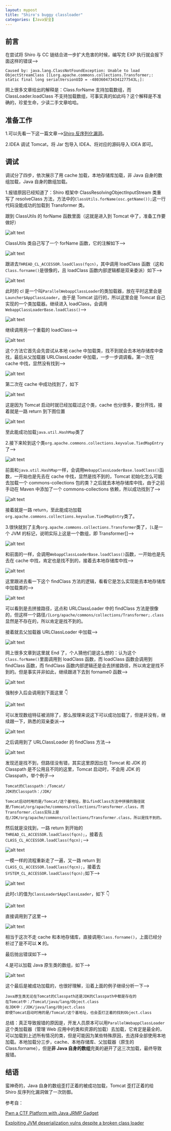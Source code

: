 ```yaml
---
layout: mypost
title: "Shiro's buggy classloader"
categories: [Java安全]
---
```


## 前言

在尝试将 Shiro 与 CC 链结合进一步扩大危害的时候，编写完 EXP 执行就会报下面这样的错误-->

```
Caused by: java.lang.ClassNotFoundException: Unable to load ObjectStreamClass [[Lorg.apache.commons.collections.Transformer;: static final long serialVersionUID = -4803604734341277543L;]:
```

网上很多文章给出的解释是：Class.forName 支持加载数组，而 ClassLoader.loadClass 不支持加载数组，可事实真的如此吗？这个解释是不准确的，珍爱生命，少读二手文章哈哈。

## 准备工作

1.可以先看一下这一篇文章-->[Shiro 反序列化漏洞]()。

2.IDEA 调试 Tomcat，将 Jar 包导入 IDEA、将对应的源码导入 IDEA 即可。

## 调试

调试分了四步，依次展示了用 cache 加载，本地存储库加载，非 Java 自身的数组加载，Java 自身的数组加载。

1.报错原因已经知道了：Shiro 框架中 ClassResolvingObjectInputStream 类重写了 resolveClass 方法，方法中的`ClassUtils.forName(osc.getName());`这一行代码没能成功的加载到 Transformer 类。

跟到 ClassUtils 的 forName 函数里面（这就是进入到 Tomcat 中了，准备工作要做好）

![alt text](1.png)

ClassUtils 类自己写了一个 forName 函数，它的注解如下-->

![alt text](2.png)

跟进去`THREAD_CL_ACCESSOR.loadClass(fqcn)`，其中调用 loadClass 函数（这和`Class.forname()`是很像的，且 loadClass 函数内部逻辑都是双亲委派）如下-->

![alt text](3.png)

此时的 cl 是一个叫`ParallelWebappClassLoader`的类加载器，放在平时这里会是`Launcher$AppClassLoader`，由于是 Tomcat 运行的，所以这里会是 Tomcat 自己实现的一个类加载器。继续进入 loadClass，会调用`WebappClassLoaderBase.loadClass()`-->

![alt text](4.png)

继续调用另一个重载的 loadClass-->

![alt text](5.png)

这个方法它首先会先尝试从本地 cache 中加载类，找不到就会去本地存储库中查找，最后从父加载器 URLClassLoader 中加载，一步一步调调看。第一次在 cache 中找，显然没有找到-->

![alt text](6.png)

第二次在 cache 中成功找到了，如下

![alt text](7.png)

这是因为 Tomcat 启动时就已经加载过这个类，cache 也分很多，要分开找，接着就是一路 return 到下图位置

![alt text](8.png)

至此能成功加载`java.util.HashMap`类了

2.接下来轮到这个类`org.apache.commons.collections.keyvalue.TiedMapEntry`了-->

![alt text](9.png)

前面和`java.util.HashMap`一样，会调用`WebappClassLoaderBase.loadClass()`函数，一开始也是先去在 cache 中找，显然是找不到的，Tomcat 初始化怎么可能去加载一个 commons-collections 包的类？之后就去本地存储库中找，由于之前手动在 Maven 中添加了一个 commons-collections 依赖，所以成功找到了-->

![alt text](10.png)

接着就是一路 return，至此能成功加载`org.apache.commons.collections.keyvalue.TiedMapEntry`类了。

3.很快就到了主角`org.apache.commons.collections.Transformer`类了，`[L`是一个 JVM 的标记，说明实际上这是一个数组，即 Transformer[]-->

![alt text](11.png)

和前面的一样，会调用`WebappClassLoaderBase.loadClass()`函数，一开始也是先去在 cache 中找，肯定也是找不到的，接着去本地存储库中找-->

![alt text](12.png)

这里跟进去看一下这个 findClass 方法的逻辑，看看它是怎么实现能去本地存储库中加载类的-->

![alt text](13.png)

可以看到是去拼接路径，这点和 URLClassLoader 中的 findClass 方法是很像的，但这样一个路径`/[Lorg/apache/commons/collections/Transformer;.class`显然是不存在的，所以肯定是找不到的。

接着就去父加载器 URLClassLoader 中加载-->

![alt text](14.png)

网上很多文章到这里就 End 了，个人猜他们是这么想的：认为这个`Class.forName()`里面调用到 loadClass 函数，而 loadClass 函数会调用到 findClass 函数，而 findClass 函数内部逻辑还是会去拼接路径，所以肯定是找不到的。但是事实并非如此，继续跟进下去到 forname0 函数-->

![alt text](15.png)

强制步入后会调用到下面这里 👇

![alt text](16.png)

可以发现数组特征被消除了，那么按理来说这下可以成功加载了，但是并没有，继续跟一下，熟悉的双亲委派-->

![alt text](17.png)

之后调用到了 URLClassLoader 的 findClass 方法-->

![alt text](18.png)

发现还是找不到，但路径没有错，其实这里原因出在 Tomcat 和 JDK 的 Classpath 是不公⽤且不同的这里，Tomcat 启动时，不会⽤ JDK 的 Classpath，举个例子-->

```
Tomcat的Classpath：/Tomcat/
JDK的Classpath：/JDK/

Tomcat启动时用的是/Tomcat/这个基地址，那么findClass方法中拼接的路径就是/Tomcat/org/apache/commons/collections/Transformer.class，而Transformer.class实际上是在/JDK/org/apache/commons/collections/Transformer.class，所以是找不到的。
```

然后就是没找到，一路 return 到开始的`THREAD_CL_ACCESSOR.loadClass(fqcn);`，接着去`CLASS_CL_ACCESSOR.loadClass(fqcn);`-->

![alt text](19.png)

一模一样的流程重新走了一遍，又一路 return 到`CLASS_CL_ACCESSOR.loadClass(fqcn);`，接着去`SYSTEM_CL_ACCESSOR.loadClass(fqcn);`如下-->

![alt text](20.png)

此时`cl`的值为`ClassLoader$AppClassLoader`，如下 👇

![alt text](21.png)

直接调用到了这里-->

![alt text](22.png)

相当于这次不走 cache 和本地存储库，直接调用`Class.forname()`，上面已经分析过了是不可以 ❌ 的。

最后抛出错误如下-->

4.是可以加载 Java 原生类的数组，如下-->

![alt text](23.png)

这个最后是被成功加载的，也很好理解，沿着上面的例子继续分析一下-->

```
Java原生类无论在Tomcat的Classpath还是JDK的Classpath中都是存在的
在Tomcat中：/Tomcat/java/lang/Object.class
在JDK中：/JDK/java/lang/Object.class
即使Tomcat启动时用的是/Tomcat/这个基地址，也会歪打正着的找到Object.class
```

总结：真正导致报错的原因是，开发人员原本可以用`ParallelWebappClassLoader`这个类加载器（管理 Web 应用中的类和资源的加载）去加载，它肯定是最全的，可以加载到上述所有情况的类，但是可能因为某些特殊原因，去选择全部使用本地加载。本地加载分三步，cache、本地存储库、父加载器（原生的 Class.forname），但是**非 Java 自身的数组**完美的避开了这三次加载，最终导致报错。

## 结语

蛮神奇的，Java 自身的数组歪打正着的被成功加载，Tomcat 歪打正着的给 Shiro 反序列化漏洞做了一次防御。

参考自：

[Pwn a CTF Platform with Java JRMP Gadget](https://blog.orange.tw/posts/2018-03-pwn-ctf-platform-with-java-jrmp-gadget/)

[Exploiting JVM deserialization vulns despite a broken class loader](https://bling.kapsi.fi/blog/jvm-deserialization-broken-classldr.html)